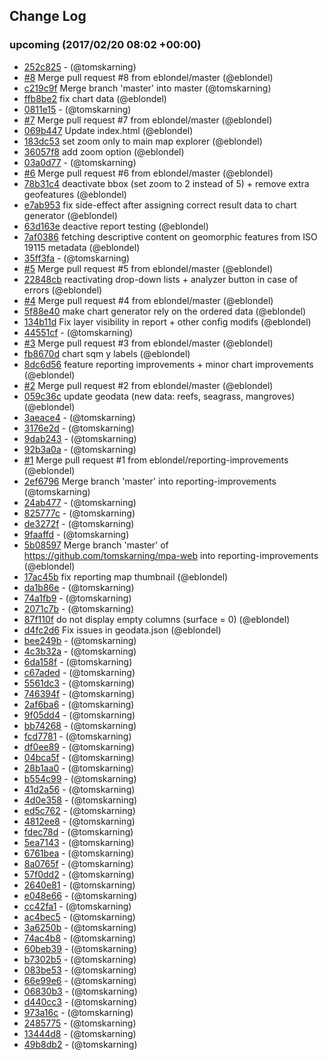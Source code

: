 ## Change Log

### upcoming (2017/02/20 08:02 +00:00)
- [252c825](https://github.com/tomskarning/MPA-Web/commit/252c825b27967f3b2843776ff5925ba836cd2c56) - (@tomskarning)
- [#8](https://github.com/tomskarning/mpa-web/pull/8) Merge pull request #8 from eblondel/master (@eblondel)
- [c219c9f](https://github.com/tomskarning/MPA-Web/commit/c219c9f713f8f1a6f7beb56be1caad39f0e8d658) Merge branch 'master' into master (@tomskarning)
- [ffb8be2](https://github.com/tomskarning/MPA-Web/commit/ffb8be2e4836b49b73ebf91fa27de65704be8c16) fix chart data (@eblondel)
- [0811e15](https://github.com/tomskarning/MPA-Web/commit/0811e15617227b5937a22e976a9b306c7b65bebc) - (@tomskarning)
- [#7](https://github.com/tomskarning/mpa-web/pull/7) Merge pull request #7 from eblondel/master (@eblondel)
- [069b447](https://github.com/tomskarning/MPA-Web/commit/069b44753343627912a01794b55f7cee9ebc5afb) Update index.html (@eblondel)
- [183dc53](https://github.com/tomskarning/MPA-Web/commit/183dc53fdcc4a40471c95b1444401b7c5c779a20) set zoom only to main map explorer (@eblondel)
- [36057f8](https://github.com/tomskarning/MPA-Web/commit/36057f88fd726c53f68f318e740270d295da2a01) add zoom option (@eblondel)
- [03a0d77](https://github.com/tomskarning/MPA-Web/commit/03a0d77beb2afbcec77925dd9098ab781e915d7d) - (@tomskarning)
- [#6](https://github.com/tomskarning/mpa-web/pull/6) Merge pull request #6 from eblondel/master (@eblondel)
- [78b31c4](https://github.com/tomskarning/MPA-Web/commit/78b31c44560ad3fb32b42738e5c09c019663d152) deactivate bbox (set zoom to 2 instead of 5) + remove extra geofeatures (@eblondel)
- [e7ab953](https://github.com/tomskarning/MPA-Web/commit/e7ab95332d03220511cd2b59a1bdec03317719cd) fix side-effect after assigning correct result data to chart generator (@eblondel)
- [63d163e](https://github.com/tomskarning/MPA-Web/commit/63d163e67d8ae1bae70e659298d10b8818268de8) deactive report testing (@eblondel)
- [7af0386](https://github.com/tomskarning/MPA-Web/commit/7af0386bb459b07df994aca81c1c1e4fc86a887b) fetching descriptive content on geomorphic features from ISO 19115 metadata (@eblondel)
- [35ff3fa](https://github.com/tomskarning/MPA-Web/commit/35ff3fae715082766a3ac73b7f43e65157e74053) - (@tomskarning)
- [#5](https://github.com/tomskarning/mpa-web/pull/5) Merge pull request #5 from eblondel/master (@eblondel)
- [22848cb](https://github.com/tomskarning/MPA-Web/commit/22848cb1c629a22233e3fed757d21d4a605dc8f0) reactivating drop-down lists + analyzer button in case of errors (@eblondel)
- [#4](https://github.com/tomskarning/mpa-web/pull/4) Merge pull request #4 from eblondel/master (@eblondel)
- [5f88e40](https://github.com/tomskarning/MPA-Web/commit/5f88e40e91d85913b36e7e8266e3ee5d6ecbb3ab) make chart generator rely on the ordered data (@eblondel)
- [134b11d](https://github.com/tomskarning/MPA-Web/commit/134b11d074ca1876cfc0bfc9a0525d2c9c885bfc) Fix layer visibility in report + other config modifs (@eblondel)
- [44551cf](https://github.com/tomskarning/MPA-Web/commit/44551cfbe0282202c1e1a5e2ae4b3a58f856ebfc) - (@tomskarning)
- [#3](https://github.com/tomskarning/mpa-web/pull/3) Merge pull request #3 from eblondel/master (@eblondel)
- [fb8670d](https://github.com/tomskarning/MPA-Web/commit/fb8670d21730849f7ffc496cff40e76b6094fd6d) chart sqm y labels (@eblondel)
- [8dc6d56](https://github.com/tomskarning/MPA-Web/commit/8dc6d566b0b53a8b1a1e477a4aa6bb890cd971f8) feature reporting improvements + minor chart improvements (@eblondel)
- [#2](https://github.com/tomskarning/mpa-web/pull/2) Merge pull request #2 from eblondel/master (@eblondel)
- [059c36c](https://github.com/tomskarning/MPA-Web/commit/059c36cac331aedeada34f2d543606244d9ac1db) update geodata (new data: reefs, seagrass, mangroves) (@eblondel)
- [3aeace4](https://github.com/tomskarning/MPA-Web/commit/3aeace4c74ae41fac6d6d586e6e580d4e68f1a04) - (@tomskarning)
- [3176e2d](https://github.com/tomskarning/MPA-Web/commit/3176e2d10a291fddf47ffbd16e23f29b1d1b1765) - (@tomskarning)
- [9dab243](https://github.com/tomskarning/MPA-Web/commit/9dab2439aae14c243709ed6cf2d8b455d67feabd) - (@tomskarning)
- [92b3a0a](https://github.com/tomskarning/MPA-Web/commit/92b3a0ad1ac121ea94b304b034bae4f887d488a4) - (@tomskarning)
- [#1](https://github.com/tomskarning/mpa-web/pull/1) Merge pull request #1 from eblondel/reporting-improvements (@eblondel)
- [2ef6796](https://github.com/tomskarning/MPA-Web/commit/2ef6796aed874aafdd7dadcc434b19c3c4d04e4b) Merge branch 'master' into reporting-improvements (@tomskarning)
- [24ab477](https://github.com/tomskarning/MPA-Web/commit/24ab477ef18b86b3b64081b462a630cbfed9cc18) - (@tomskarning)
- [825777c](https://github.com/tomskarning/MPA-Web/commit/825777c05e6ebc1d43949dc8014f302410b3ed58) - (@tomskarning)
- [de3272f](https://github.com/tomskarning/MPA-Web/commit/de3272fbd89b688c665378f76ed9990bfaa9ef76) - (@tomskarning)
- [9faaffd](https://github.com/tomskarning/MPA-Web/commit/9faaffd92a0753955379294ee3a7c79e3ec4287b) - (@tomskarning)
- [5b08597](https://github.com/tomskarning/MPA-Web/commit/5b08597ab0d8c852dd4923fee95d70eebb1b97b3) Merge branch 'master' of https://github.com/tomskarning/mpa-web into reporting-improvements (@eblondel)
- [17ac45b](https://github.com/tomskarning/MPA-Web/commit/17ac45b5291df05085e1a3bc2fcd3a7c6464e05e) fix reporting map thumbnail (@eblondel)
- [da1b86e](https://github.com/tomskarning/MPA-Web/commit/da1b86eb1e0750eecefbf36fd806e100b52da6d0) - (@tomskarning)
- [74a1fb9](https://github.com/tomskarning/MPA-Web/commit/74a1fb9658e2c43b43bf38b32f71f9f43f698db8) - (@tomskarning)
- [2071c7b](https://github.com/tomskarning/MPA-Web/commit/2071c7baf971af6ad02ddf281edd5d34016be2f9) - (@tomskarning)
- [87f110f](https://github.com/tomskarning/MPA-Web/commit/87f110ff119de2eff9a107d34164fcf9ce2d9fc6) do not display empty columns (surface = 0) (@eblondel)
- [d4fc2d6](https://github.com/tomskarning/MPA-Web/commit/d4fc2d6d273c5b3b79e42a9f30311ec5a159a4f0) Fix issues in geodata.json (@eblondel)
- [bee249b](https://github.com/tomskarning/MPA-Web/commit/bee249b2d234c1a7168ff44347c548adc7a548f8) - (@tomskarning)
- [4c3b32a](https://github.com/tomskarning/MPA-Web/commit/4c3b32a34592d1cf4435a91166981ee460fa502b) - (@tomskarning)
- [6da158f](https://github.com/tomskarning/MPA-Web/commit/6da158f2880783bc801d4281fc543f0957ef68b6) - (@tomskarning)
- [c67aded](https://github.com/tomskarning/MPA-Web/commit/c67aded3d39bee51080ea584dc0a0fddac036898) - (@tomskarning)
- [5561dc3](https://github.com/tomskarning/MPA-Web/commit/5561dc3e104645bcf8016c52375a9e183fbfc2ec) - (@tomskarning)
- [746394f](https://github.com/tomskarning/MPA-Web/commit/746394f65f91b354eb27da895774eaaebc8dad15) - (@tomskarning)
- [2af6ba6](https://github.com/tomskarning/MPA-Web/commit/2af6ba605386303d87cdbf7feab653956d54c756) - (@tomskarning)
- [9f05dd4](https://github.com/tomskarning/MPA-Web/commit/9f05dd471c976bd4e11d203d9e323ff1ba8289d2) - (@tomskarning)
- [bb74268](https://github.com/tomskarning/MPA-Web/commit/bb74268b380ac65b21bef1b2f12b93effbb50ecc) - (@tomskarning)
- [fcd7781](https://github.com/tomskarning/MPA-Web/commit/fcd77813b2201b7ce47f1739a87520aaf4c33ab2) - (@tomskarning)
- [df0ee89](https://github.com/tomskarning/MPA-Web/commit/df0ee89906605b4477a12fe434af3260b789a318) - (@tomskarning)
- [04bca5f](https://github.com/tomskarning/MPA-Web/commit/04bca5fe0bff6bedd94ba7c9bbaa8bb56dc262ab) - (@tomskarning)
- [28b1aa0](https://github.com/tomskarning/MPA-Web/commit/28b1aa09839080d5330a0e132d306c6893eeb074) - (@tomskarning)
- [b554c99](https://github.com/tomskarning/MPA-Web/commit/b554c99cdc32822f25f4920ebdc8b257183f2082) - (@tomskarning)
- [41d2a56](https://github.com/tomskarning/MPA-Web/commit/41d2a5656360a02a1592a12a536f4312b3adf952) - (@tomskarning)
- [4d0e358](https://github.com/tomskarning/MPA-Web/commit/4d0e3582288aeecd445e6cdcd2efa0787b703fd0) - (@tomskarning)
- [ed5c762](https://github.com/tomskarning/MPA-Web/commit/ed5c76278d23e45955b46d813d55c0de88a8179c) - (@tomskarning)
- [4812ee8](https://github.com/tomskarning/MPA-Web/commit/4812ee80856a06730c6de9410404d483548dd1c2) - (@tomskarning)
- [fdec78d](https://github.com/tomskarning/MPA-Web/commit/fdec78daaf2a03c0fd4a8a47ed4d95befd5cbe94) - (@tomskarning)
- [5ea7143](https://github.com/tomskarning/MPA-Web/commit/5ea7143a38b2a604306fc28116e528abc01825b9) - (@tomskarning)
- [6761bea](https://github.com/tomskarning/MPA-Web/commit/6761beaf37be7c97d10f15dbbd68075c1933e305) - (@tomskarning)
- [8a0765f](https://github.com/tomskarning/MPA-Web/commit/8a0765fb06f91ce3829c1047a3522347284ccf49) - (@tomskarning)
- [57f0dd2](https://github.com/tomskarning/MPA-Web/commit/57f0dd28378e64a22da38c1300cf9f196881fb4c) - (@tomskarning)
- [2640e81](https://github.com/tomskarning/MPA-Web/commit/2640e81b30337923706c601ce74c1324d194b8e7) - (@tomskarning)
- [e048e66](https://github.com/tomskarning/MPA-Web/commit/e048e669e1ad9f941e2e5b7d2a4cd6686cf02c73) - (@tomskarning)
- [cc42fa1](https://github.com/tomskarning/MPA-Web/commit/cc42fa14bd3af62c0a695433243585b713d5b24e) - (@tomskarning)
- [ac4bec5](https://github.com/tomskarning/MPA-Web/commit/ac4bec53fbe1e49331dd5e5dedae68b726d8019c) - (@tomskarning)
- [3a6250b](https://github.com/tomskarning/MPA-Web/commit/3a6250b38d54b4c33cdbd6faabfaac4998d66ba1) - (@tomskarning)
- [74ac4b8](https://github.com/tomskarning/MPA-Web/commit/74ac4b8c5594172e637828c5c6759134a7cc6952) - (@tomskarning)
- [60beb39](https://github.com/tomskarning/MPA-Web/commit/60beb39350cb0b101c48092a77b4b91634712e82) - (@tomskarning)
- [b7302b5](https://github.com/tomskarning/MPA-Web/commit/b7302b5c4b6bc259e121f6b29885dca7d9e99d52) - (@tomskarning)
- [083be53](https://github.com/tomskarning/MPA-Web/commit/083be53bf6913b95db1f4c1596eacc9f1ceea57c) - (@tomskarning)
- [66e99e6](https://github.com/tomskarning/MPA-Web/commit/66e99e6e549172e690bb07554fe09665a908c6c4) - (@tomskarning)
- [06830b3](https://github.com/tomskarning/MPA-Web/commit/06830b343a37b98a400ab5abbb4dfb5c052747a2) - (@tomskarning)
- [d440cc3](https://github.com/tomskarning/MPA-Web/commit/d440cc3857472c40350678c98297a06fe3206c96) - (@tomskarning)
- [973a16c](https://github.com/tomskarning/MPA-Web/commit/973a16cbf771cf491028cdff6808801594411316) - (@tomskarning)
- [2485775](https://github.com/tomskarning/MPA-Web/commit/2485775d1d90861bfb6b280c81510de0cdf24016) - (@tomskarning)
- [13444d8](https://github.com/tomskarning/MPA-Web/commit/13444d8265fedef2b58de20ba204b3bf2d395741) - (@tomskarning)
- [49b8db2](https://github.com/tomskarning/MPA-Web/commit/49b8db2f9571bce94eb841ed88ec7198801210bc) - (@tomskarning)